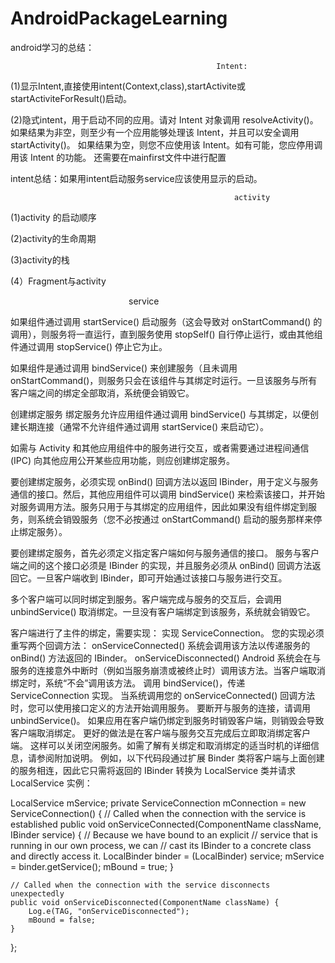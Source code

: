 # AndroidPackageLearning
android学习的总结：


                                                  Intent:
                                                  
(1)显示Intent,直接使用intent(Context,class),startActivite或startActiviteForResult()启动。



(2)隐式intent，用于启动不同的应用。请对 Intent 对象调用 resolveActivity()。如果结果为非空，则至少有一个应用能够处理该 Intent，并且可以安全调用 startActivity()。 如果结果为空，则您不应使用该 Intent。如有可能，您应停用调用该 Intent 的功能。
还需要在mainfirst文件中进行配置

intent总结：如果用intent启动服务service应该使用显示的启动。




                                               
                                                      activity
                                                     
                                                     
                                               
                                               
(1)activity 的启动顺序


(2)activity的生命周期


(3)activity的栈


(4）Fragment与activity




                                                       service
                                                 
                                                 
                                                 
如果组件通过调用 startService() 启动服务（这会导致对 onStartCommand() 的调用），则服务将一直运行，直到服务使用 stopSelf() 自行停止运行，或由其他组件通过调用 stopService() 停止它为止。

如果组件是通过调用 bindService() 来创建服务（且未调用 onStartCommand()，则服务只会在该组件与其绑定时运行。一旦该服务与所有客户端之间的绑定全部取消，系统便会销毁它。 


创建绑定服务
绑定服务允许应用组件通过调用 bindService() 与其绑定，以便创建长期连接（通常不允许组件通过调用 startService() 来启动它）。

如需与 Activity 和其他应用组件中的服务进行交互，或者需要通过进程间通信 (IPC) 向其他应用公开某些应用功能，则应创建绑定服务。

要创建绑定服务，必须实现 onBind() 回调方法以返回 IBinder，用于定义与服务通信的接口。然后，其他应用组件可以调用 bindService() 来检索该接口，并开始对服务调用方法。服务只用于与其绑定的应用组件，因此如果没有组件绑定到服务，则系统会销毁服务（您不必按通过 onStartCommand() 启动的服务那样来停止绑定服务）。

要创建绑定服务，首先必须定义指定客户端如何与服务通信的接口。 服务与客户端之间的这个接口必须是 IBinder 的实现，并且服务必须从 onBind() 回调方法返回它。一旦客户端收到 IBinder，即可开始通过该接口与服务进行交互。

多个客户端可以同时绑定到服务。客户端完成与服务的交互后，会调用 unbindService() 取消绑定。一旦没有客户端绑定到该服务，系统就会销毁它。



客户端进行了主件的绑定，需要实现：
实现 ServiceConnection。
您的实现必须重写两个回调方法：
onServiceConnected()
系统会调用该方法以传递服务的　onBind() 方法返回的 IBinder。
onServiceDisconnected()
Android 系统会在与服务的连接意外中断时（例如当服务崩溃或被终止时）调用该方法。当客户端取消绑定时，系统“不会”调用该方法。
调用 bindService()，传递 ServiceConnection 实现。
当系统调用您的 onServiceConnected() 回调方法时，您可以使用接口定义的方法开始调用服务。
要断开与服务的连接，请调用 unbindService()。
如果应用在客户端仍绑定到服务时销毁客户端，则销毁会导致客户端取消绑定。 更好的做法是在客户端与服务交互完成后立即取消绑定客户端。 这样可以关闭空闲服务。如需了解有关绑定和取消绑定的适当时机的详细信息，请参阅附加说明。
例如，以下代码段通过扩展 Binder 类将客户端与上面创建的服务相连，因此它只需将返回的 IBinder 转换为 LocalService 类并请求 LocalService 实例：

LocalService mService;
private ServiceConnection mConnection = new ServiceConnection() {
    // Called when the connection with the service is established
    public void onServiceConnected(ComponentName className, IBinder service) {
        // Because we have bound to an explicit
        // service that is running in our own process, we can
        // cast its IBinder to a concrete class and directly access it.
        LocalBinder binder = (LocalBinder) service;
        mService = binder.getService();
        mBound = true;
    }

    // Called when the connection with the service disconnects unexpectedly
    public void onServiceDisconnected(ComponentName className) {
        Log.e(TAG, "onServiceDisconnected");
        mBound = false;
    }
};
 
                   
